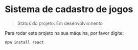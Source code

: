 # Sistema de cadastro de jogos

> Status do projeto: Em desenvolvimnento
>
 Para rodar este projeto na sua máquina, por favor digite:

```
npm install react
```

